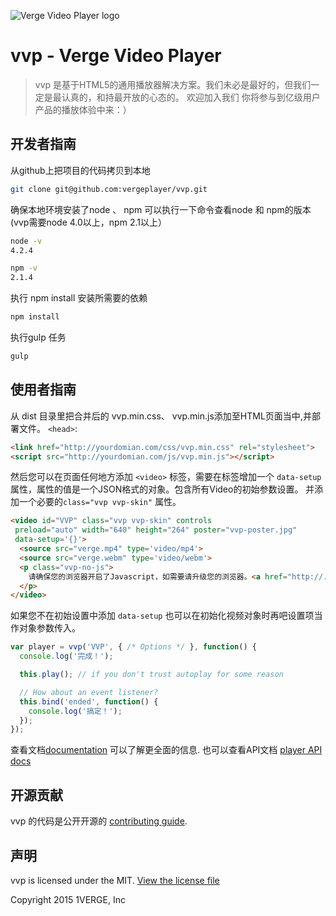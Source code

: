 
![Verge Video Player logo](https://avatars2.githubusercontent.com/u/15995058?v=3&s=200)

# vvp - Verge Video Player

> vvp 是基于HTML5的通用播放器解决方案。我们未必是最好的，但我们一定是最认真的，和持最开放的心态的。
> 欢迎加入我们 你将参与到亿级用户产品的播放体验中来：）

## 开发者指南

从github上把项目的代码拷贝到本地

```bash
git clone git@github.com:vergeplayer/vvp.git
```

确保本地环境安装了node 、 npm  可以执行一下命令查看node 和 npm的版本(vvp需要node 4.0以上，npm 2.1以上）

```bash
node -v
4.2.4

npm -v
2.1.4
```

执行 npm install 安装所需要的依赖

```bash
npm install
```

执行gulp 任务

```bash
gulp
```


## 使用者指南


从 dist 目录里把合并后的 vvp.min.css、 vvp.min.js添加至HTML页面当中,并部署文件。
`<head>`:

```html
<link href="http://yourdomian.com/css/vvp.min.css" rel="stylesheet">
<script src="http://yourdomian.com/js/vvp.min.js"></script>
```

然后您可以在页面任何地方添加 `<video>` 标签，需要在标签增加一个 `data-setup`属性，属性的值是一个JSON格式的对象。包含所有Video的初始参数设置。
并添加一个必要的`class="vvp vvp-skin"` 属性。

```html
<video id="VVP" class="vvp vvp-skin" controls
 preload="auto" width="640" height="264" poster="vvp-poster.jpg"
 data-setup='{}'>
  <source src="verge.mp4" type='video/mp4'>
  <source src="verge.webm" type='video/webm'>
  <p class="vvp-no-js">
    请确保您的浏览器开启了Javascript，如需要请升级您的浏览器。<a href="http://.com/html5-video-support/" target="_blank">支持 HTML5 video标签</a>
  </p>
</video>
```

如果您不在初始设置中添加 `data-setup` 也可以在初始化视频对象时再吧设置项当作对象参数传入。

```javascript
var player = vvp('VVP', { /* Options */ }, function() {
  console.log('完成！');

  this.play(); // if you don't trust autoplay for some reason

  // How about an event listener?
  this.bind('ended', function() {
    console.log('搞定！');
  });
});
```

查看文档[documentation](docs/index.md) 可以了解更全面的信息. 也可以查看API文档
[player API docs](docs/api/vvp.Player.md)

## 开源贡献
vvp 的代码是公开开源的 [contributing guide](CONTRIBUTING.md).

## 声明

vvp is licensed under the MIT. [View the license file](LICENSE)

Copyright 2015 1VERGE, Inc
